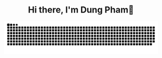 <h1 align="center" >Hi there, I'm Dung Pham👋</h1>

<div align="center" >
  <img src="https://github.com/Codebutproblem/Codebutproblem/blob/output/github-contribution-grid-snake-dark.svg">
</div>

